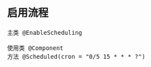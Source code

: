 <font face="Simsun" size=3>

## 启用流程
~~~
主类 @EnableScheduling

使用类 @Component
方法 @Scheduled(cron = "0/5 15 * * * ?")
~~~

</font>